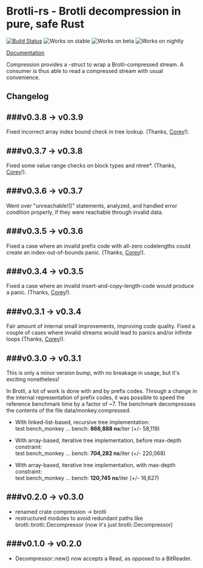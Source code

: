 # Brotli-rs - Brotli decompression in pure, safe Rust

[![Build Status](https://api.travis-ci.org/ende76/brotli-rs.png?branch=master)](https://travis-ci.org/ende76/brotli-rs) ![Works on stable](https://img.shields.io/badge/works%20on-stable-green.svg) ![Works on beta](https://img.shields.io/badge/works%20on-beta-yellow.svg) ![Works on nightly](https://img.shields.io/badge/works%20on-nightly-lightgrey.svg)

[Documentation](http://ende76.github.io/brotli-rs/brotli/)

Compression provides a <Read>-struct to wrap a Brotli-compressed stream. A consumer is thus able to read a compressed stream with usual convenience.

## Changelog

###v0.3.8 -> v0.3.9
----------------

Fixed incorrect array index bound check in tree lookup. (Thanks, [Corey](https://github.com/frewsxcv)!).

###v0.3.7 -> v0.3.8
----------------

Fixed some value range checks on block types and ntree*. (Thanks, [Corey](https://github.com/frewsxcv)!).

###v0.3.6 -> v0.3.7
----------------

Went over "unreachable!()" statements, analyzed, and handled error condition properly, if they were reachable through invalid data.

###v0.3.5 -> v0.3.6
----------------

Fixed a case where an invalid prefix code with all-zero codelengths could create an index-out-of-bounds panic. (Thanks, [Corey](https://github.com/frewsxcv)!).

###v0.3.4 -> v0.3.5
----------------

Fixed a case where an invalid insert-and-copy-length-code would produce a panic. (Thanks, [Corey](https://github.com/frewsxcv)!).

###v0.3.1 -> v0.3.4
----------------

Fair amount of internal small improvements, improving code quality. Fixed a couple of cases where invalid streams would lead to panics and/or infinite loops (Thanks, [Corey](https://github.com/frewsxcv)!).


###v0.3.0 -> v0.3.1
----------------

This is only a minor version bump, with no breakage in usage, but it's exciting nonetheless!

In Brotli, a lot of work is done with and by prefix codes. Through a change in the internal representation of prefix codes, it was possible to speed the reference benchmark time by a factor of ~7. The benchmark decompresses the contents of the file data/monkey.compressed.

- With linked-list-based, recursive tree implementation:  
test bench_monkey              ... bench:     __866,888 ns__/iter (+/- 58,119)

- With array-based, iterative tree implementation, before max-depth constraint:  
test bench_monkey              ... bench:     __704,282 ns__/iter (+/- 220,068)

- With array-based, iterative tree implementation, with max-depth constraint:  
test bench_monkey              ... bench:     __120,745 ns__/iter (+/- 16,627)


###v0.2.0 -> v0.3.0
----------------

- renamed crate compression -> brotli
- restructured modules to avoid redundant paths like brotli::brotli::Decompressor (now it's just brotli::Decompressor)


###v0.1.0 -> v0.2.0
----------------

- Decompressor::new() now accepts a Read, as opposed to a BitReader.